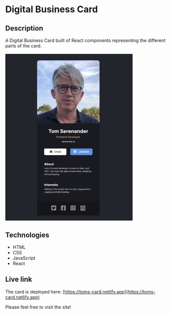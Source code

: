 # Digital Business Card

## Description
A Digital Business Card built of React components representing the different parts of the card.
<br/>
<br/>
<img src="digital-business-card.png" alt="Screenshot." width="400px"/>

## Technologies
- HTML
- CSS
- JavaScript
- React

## Live link
The card is deployed here:
[https://toms-card.netlify.app](https://toms-card.netlify.app)

Please feel free to visit the site!

